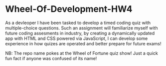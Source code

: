 # Wheel-Of-Development-HW4
As a devleoper I have been tasked to develop a timed coding quiz with multiple-choice questions. Such an assignment will familiarize myself with future coding assesments in industry, by creating a dynamically updated app with HTML and CSS powered via JavaScript, I can develop some experience in how quizes are operated and better prepare for future exams!

NB: The repo name pokes at the Wheel of Fortune quiz show! Just a quick fun fact if anyone was confused of its name!